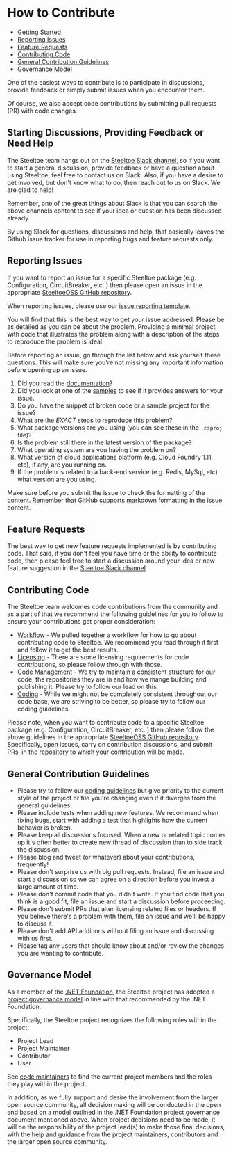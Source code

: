 # How to Contribute

* [Getting Started](#getting-started)
* [Reporting Issues](#reporting-issues)
* [Feature Requests](#feature-requests)
* [Contributing Code](#contributing-code)
* [General Contribution Guidelines](#contribution-guidelines)
* [Governance Model](#governance-model)

One of the easiest ways to contribute is to participate in discussions, provide feedback or simply submit issues when you encounter them.

Of course, we also accept code contributions by submitting pull requests (PR) with code changes.

## <a name="getting-started"></a>Starting Discussions, Providing Feedback or Need Help 

The Steeltoe team hangs out on the [Steeltoe Slack channel](https://slack.steeltoe.io), so if you want to start a general discussion, provide feedback or have a question about using Steeltoe, feel free to contact us on Slack.  Also, if you have a desire to get involved, but don't know what to do, then reach out to us on Slack. We are glad to help!

Remember, one of the great things about Slack is that you can search the above channels content to see if your idea or question has been discussed already.

By using Slack for questions, discussions and help, that basically leaves the Github issue tracker for use in reporting bugs and feature requests only.

## <a name="reporting-issues"></a>Reporting Issues

If you want to report an issue for a specific Steeltoe package (e.g. Configuration, CircuitBreaker, etc. ) then please open an issue in the appropriate [SteeltoeOSS GitHub repository](https://github.com/SteeltoeOSS).

When reporting issues, please use our [issue reporting template](https://github.com/SteeltoeOSS/Home/tree/master/project-docs/bug-template).

You will find that this is the best way to get your issue addressed. Please be as detailed as you can be about the problem. Providing a minimal project with code that illustrates the problem along with a description of the steps to reproduce the problem is ideal.

Before reporting an issue, go through the list below and ask yourself these questions.  This will make sure you're not missing any important information before opening up an issue.

1. Did you read the [documentation](http://steeltoe.io/docs/)?
1. Did you look at one of the [samples](https://github.com/SteeltoeOSS/Samples) to see if it provides answers for your issue.
1. Do you have the snippet of broken code or a sample project for the issue?
1. What are the *EXACT* steps to reproduce this problem?
1. What package versions are you using (you can see these in the `.csproj` file)?
1. Is the problem still there in the latest version of the package?
1. What operating system are you having the problem on?
1. What version of cloud applications platform (e.g. Cloud Foundry 1.11, etc), if any, are you running on.
1. If the problem is related to a back-end service (e.g. Redis, MySql, etc) what version are you using.

Make sure before you submit the issue to check the formatting of the content. Remember that GitHub supports [markdown](https://help.github.com/articles/github-flavored-markdown/) formatting in the issue content.

## <a name="feature-requests"></a>Feature Requests

The best way to get new feature requests implemented is by contributing code. That said, if you don't feel you have time or the ability to contribute code, then please feel free to start a discussion around your idea or new feature suggestion in the [Steeltoe Slack channel](https://steeltoeteam.slack.com).

## <a name="contributing-code"></a>Contributing Code

The Steeltoe team welcomes code contributions from the community and as a part of that we recommend the following guidelines for you to follow to ensure your contributions get proper consideration:

* [Workflow](https://github.com/SteeltoeOSS/Home/tree/master/project-docs/contributing-workflow.md) - We pulled together a workflow for how to go about contributing code to Steeltoe. We recommend you read through it first and follow it to get the best results.
* [Licensing](https://github.com/SteeltoeOSS/Home/tree/master/project-docs/contributing-license.md) - There are some licensing requirements for code contributions, so please follow through with those.
* [Code Management](https://github.com/SteeltoeOSS/tree/master/Home/project-docs/contributing-code-management.md) - We try to maintain a consistent structure for our code; the repositories they are in and how we mange building and publishing it.  Please try to follow our lead on this.
* [Coding](https://github.com/SteeltoeOSS/Home/tree/master/project-docs/contributing-code-style.md) - While we might not be completely consistent throughout our code base, we are striving to be better, so please try to follow our coding guidelines.

Please note, when you want to contribute code to a specific Steeltoe package (e.g. Configuration, CircuitBreaker, etc. ) then please follow the above guidelines in the appropriate [SteeltoeOSS GitHub repository](https://github.com/SteeltoeOSS). Specifically, open issues, carry on contribution discussions, and submit PRs, in the repository to which your contribution will be made.

## <a name="contribution-guidelines"></a>General Contribution Guidelines

* Please try to follow our [coding guidelines](https://github.com/SteeltoeOSS/Home/tree/master/project-docs/contributing-coding.md) but give priority to the current style of the project or file you're changing even if it diverges from the general guidelines.
* Please include tests when adding new features. We recommend when fixing bugs, start with adding a test that highlights how the current behavior is broken.
* Please keep all discussions focused. When a new or related topic comes up it's often better to create new thread of discussion than to side track the discussion.
* Please blog and tweet (or whatever) about your contributions, frequently!
* Please don't surprise us with big pull requests. Instead, file an issue and start a discussion so we can agree on a direction before you invest a large amount of time.
* Please don't commit code that you didn't write. If you find code that you think is a good fit, file an issue and start a discussion before proceeding.
* Please don't submit PRs that alter licensing related files or headers. If you believe there's a problem with them, file an issue and we'll be happy to discuss it.
* Please don't add API additions without filing an issue and discussing with us first.
* Please tag any users that should know about and/or review the changes you are wanting to contribute.

## <a name="governance-model"></a> Governance Model 

As a member of the [.NET Foundation](https://dotnetfoundation.org/), the Steeltoe project has adopted a [project governance model](https://github.com/dotnet/home/blob/master/governance/project-governance.md) in line with that recommended by the .NET Foundation.

Specifically, the Steeltoe project recognizes the following roles within the project:

* Project Lead
* Project Maintainer
* Contributor
* User

See [code maintainers](project-docs/code-maintainers.md) to find the current project members and the roles they play within the project.

In addition, as we fully support and desire the involvement from the larger open source community, all decision making will be conducted in the open and based on a model outlined in the .NET Foundation project governance document mentioned above. When project decisions need to be made, it will be the responsibility of the project lead(s) to make those final decisions, with the help and guidance from the project maintainers, contributors and the larger open source community.